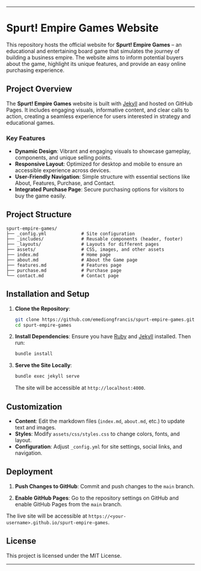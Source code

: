 
---

# Spurt! Empire Games Website

This repository hosts the official website for **Spurt! Empire Games** – an educational and entertaining board game that simulates the journey of building a business empire. The website aims to inform potential buyers about the game, highlight its unique features, and provide an easy online purchasing experience.

## Project Overview

The **Spurt! Empire Games** website is built with [Jekyll](https://jekyllrb.com/) and hosted on GitHub Pages. It includes engaging visuals, informative content, and clear calls to action, creating a seamless experience for users interested in strategy and educational games.

### Key Features
- **Dynamic Design**: Vibrant and engaging visuals to showcase gameplay, components, and unique selling points.
- **Responsive Layout**: Optimized for desktop and mobile to ensure an accessible experience across devices.
- **User-Friendly Navigation**: Simple structure with essential sections like About, Features, Purchase, and Contact.
- **Integrated Purchase Page**: Secure purchasing options for visitors to buy the game easily.

## Project Structure

```
spurt-empire-games/
├── _config.yml             # Site configuration
├── _includes/              # Reusable components (header, footer)
├── _layouts/               # Layouts for different pages
├── assets/                 # CSS, images, and other assets
├── index.md                # Home page
├── about.md                # About the Game page
├── features.md             # Features page
├── purchase.md             # Purchase page
└── contact.md              # Contact page
```

## Installation and Setup

1. **Clone the Repository**:
   ```bash
   git clone https://github.com/emediongfrancis/spurt-empire-games.git
   cd spurt-empire-games
   ```

2. **Install Dependencies**:
   Ensure you have [Ruby](https://www.ruby-lang.org/en/) and [Jekyll](https://jekyllrb.com/) installed. Then run:
   ```bash
   bundle install
   ```

3. **Serve the Site Locally**:
   ```bash
   bundle exec jekyll serve
   ```
   The site will be accessible at `http://localhost:4000`.

## Customization

- **Content**: Edit the markdown files (`index.md`, `about.md`, etc.) to update text and images.
- **Styles**: Modify `assets/css/styles.css` to change colors, fonts, and layout.
- **Configuration**: Adjust `_config.yml` for site settings, social links, and navigation.

## Deployment

1. **Push Changes to GitHub**:
   Commit and push changes to the `main` branch.
   
2. **Enable GitHub Pages**:
   Go to the repository settings on GitHub and enable GitHub Pages from the `main` branch.

The live site will be accessible at `https://<your-username>.github.io/spurt-empire-games`.

## License

This project is licensed under the MIT License.

---
